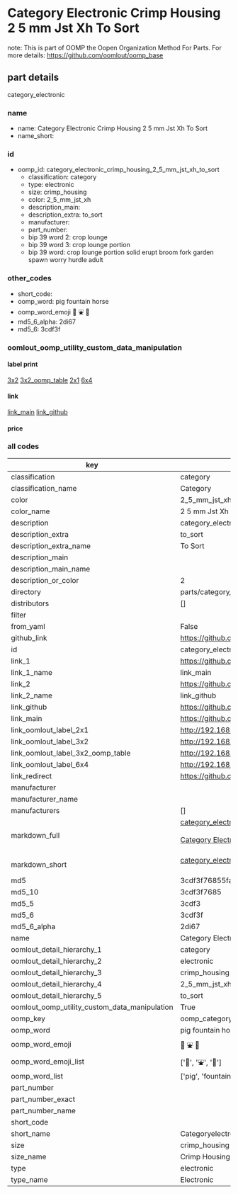 # Category Electronic Crimp Housing 2 5 mm Jst Xh To Sort  

note: This is part of OOMP the Oopen Organization Method For Parts. For more details: https://github.com/oomlout/oomp_base

##  part details
  



category_electronic



### name
* name: Category Electronic Crimp Housing 2 5 mm Jst Xh To Sort
* name_short: 
### id
* oomp_id: category_electronic_crimp_housing_2_5_mm_jst_xh_to_sort
  * classification: category
  * type: electronic
  * size: crimp_housing
  * color: 2_5_mm_jst_xh
  * description_main: 
  * description_extra: to_sort
  * manufacturer: 
  * part_number: 
  * bip 39 word 2: crop lounge
  * bip 39 word 3: crop lounge portion
  * bip 39 word: crop lounge portion solid erupt broom fork garden spawn worry hurdle adult

### other_codes
* short_code: 
* oomp_word: pig fountain horse
* oomp_word_emoji :pig: :fountain: :horse:
* md5_6_alpha: 2di67
* md5_6: 3cdf3f






### oomlout_oomp_utility_custom_data_manipulation
#### label print
[3x2](http://192.168.1.245:1112/?label=oomp%202di67)
[3x2_oomp_table](http://192.168.1.108:1112/?label=oomp%202di67)
[2x1](http://192.168.1.242:1112/?label=oomp%202di67)
[6x4](http://192.168.1.55:1112/?label=oomp%202di67)    

#### link

[link_main](https://github.com/oomlout/oomlout_oomp_version_1_messy/tree/main/parts/category_electronic_crimp_housing_2_5_mm_jst_xh_to_sort) [link_github](https://github.com/oomlout/oomlout_oomp_version_1_messy/tree/main/parts/category_electronic_crimp_housing_2_5_mm_jst_xh_to_sort)                             

#### price







### all codes 
| key | value |  
| --- | --- |  
| classification | category |  
| classification_name | Category |  
| color | 2_5_mm_jst_xh |  
| color_name | 2 5 mm Jst Xh |  
| description | category_electronic |  
| description_extra | to_sort |  
| description_extra_name | To Sort |  
| description_main |  |  
| description_main_name |  |  
| description_or_color | 2  |  
| directory | parts/category_electronic_crimp_housing_2_5_mm_jst_xh_to_sort |  
| distributors | [] |  
| filter |  |  
| from_yaml | False |  
| github_link | https://github.com/oomlout/oomlout_oomp_part_src/tree/main/parts/category_electronic_crimp_housing_2_5_mm_jst_xh_to_sort |  
| id | category_electronic_crimp_housing_2_5_mm_jst_xh_to_sort |  
| link_1 | https://github.com/oomlout/oomlout_oomp_version_1_messy/tree/main/parts/category_electronic_crimp_housing_2_5_mm_jst_xh_to_sort |  
| link_1_name | link_main |  
| link_2 | https://github.com/oomlout/oomlout_oomp_version_1_messy/tree/main/parts/category_electronic_crimp_housing_2_5_mm_jst_xh_to_sort |  
| link_2_name | link_github |  
| link_github | https://github.com/oomlout/oomlout_oomp_version_1_messy/tree/main/parts/category_electronic_crimp_housing_2_5_mm_jst_xh_to_sort |  
| link_main | https://github.com/oomlout/oomlout_oomp_version_1_messy/tree/main/parts/category_electronic_crimp_housing_2_5_mm_jst_xh_to_sort |  
| link_oomlout_label_2x1 | http://192.168.1.242:1112/?label=oomp%202di67 |  
| link_oomlout_label_3x2 | http://192.168.1.245:1112/?label=oomp%202di67 |  
| link_oomlout_label_3x2_oomp_table | http://192.168.1.108:1112/?label=oomp%202di67 |  
| link_oomlout_label_6x4 | http://192.168.1.55:1112/?label=oomp%202di67 |  
| link_redirect | https://github.com/oomlout/oomlout_oomp_version_1_messy/tree/main/parts/category_electronic_crimp_housing_2_5_mm_jst_xh_to_sort |  
| manufacturer |  |  
| manufacturer_name |  |  
| manufacturers | [] |  
| markdown_full | [category_electronic_crimp_housing_2_5_mm_jst_xh_to_sort](none)<br>[](none)<br>[Category Electronic Crimp Housing 2 5 Mm Jst Xh To Sort](none)<br><br> |  
| markdown_short | [category_electronic_crimp_housing_2_5_mm_jst_xh_to_sort](none)<br><br> |  
| md5 | 3cdf3f76855fab6c73267ceb50a1119f |  
| md5_10 | 3cdf3f7685 |  
| md5_5 | 3cdf3 |  
| md5_6 | 3cdf3f |  
| md5_6_alpha | 2di67 |  
| name | Category Electronic Crimp Housing 2 5 mm Jst Xh To Sort |  
| oomlout_detail_hierarchy_1 | category |  
| oomlout_detail_hierarchy_2 | electronic |  
| oomlout_detail_hierarchy_3 | crimp_housing |  
| oomlout_detail_hierarchy_4 | 2_5_mm_jst_xh |  
| oomlout_detail_hierarchy_5 | to_sort |  
| oomlout_oomp_utility_custom_data_manipulation | True |  
| oomp_key | oomp_category_electronic_crimp_housing_2_5_mm_jst_xh_to_sort |  
| oomp_word | pig fountain horse |  
| oomp_word_emoji | :pig: :fountain: :horse: |  
| oomp_word_emoji_list | [':pig:', ':fountain:', ':horse:'] |  
| oomp_word_list | ['pig', 'fountain', 'horse'] |  
| part_number |  |  
| part_number_exact |  |  
| part_number_name |  |  
| short_code |  |  
| short_name | Categoryelectronic |  
| size | crimp_housing |  
| size_name | Crimp Housing |  
| type | electronic |  
| type_name | Electronic |  
